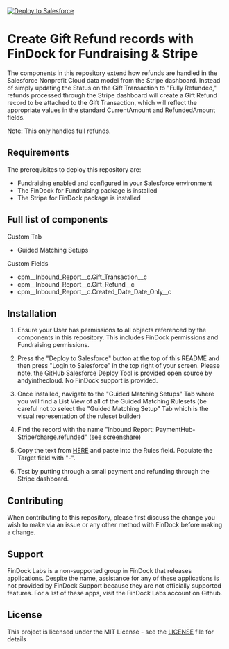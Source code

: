 <a href="https://githubsfdeploy.herokuapp.com?owner=FinDockLabs&repo=npc-create-gift-refunds-stripe&ref=main">
  <img alt="Deploy to Salesforce"
       src="https://raw.githubusercontent.com/afawcett/githubsfdeploy/master/deploy.png">
</a>

# Create Gift Refund records with FinDock for Fundraising & Stripe

The components in this repository extend how refunds are handled in the Salesforce Nonprofit Cloud data model from the Stripe dashboard. Instead of simply updating the Status on the Gift Transaction to "Fully Refunded," refunds processed through the Stripe dashboard will create a Gift Refund record to be attached to the Gift Transaction, which will reflect the appropriate values in the standard CurrentAmount and RefundedAmount fields.

Note: This only handles full refunds.

## Requirements

The prerequisites to deploy this repository are:

- Fundraising enabled and configured in your Salesforce environment
- The FinDock for Fundraising package is installed
- The Stripe for FinDock package is installed

## Full list of components

Custom Tab
- Guided Matching Setups

Custom Fields
- cpm__Inbound_Report__c.Gift_Transaction__c
- cpm__Inbound_Report__c.Gift_Refund__c
- cpm__Inbound_Report__c.Created_Date_Date_Only__c

## Installation
1. Ensure your User has permissions to all objects referenced by the components in this repository. This includes FinDock permissions and Fundraising permissions.

2. Press the "Deploy to Salesforce" button at the top of this README and then press "Login to Salesforce" in the top right of your screen. Please note, the GitHub Salesforce Deploy Tool is provided open source by andyinthecloud. No FinDock support is provided.

3. Once installed, navigate to the "Guided Matching Setups" Tab where you will find a List View of all of the Guided Matching Rulesets (be careful not to select the "Guided Matching Setup" Tab which is the visual representation of the ruleset builder)

4. Find the record with the name "Inbound Report: PaymentHub-Stripe/charge.refunded" ([see screenshare](https://screen.studio/share/Rgly8317))

5. Copy the text from [HERE](/JSONChargeRefunded) and paste into the Rules field. Populate the Target field with "-".

6. Test by putting through a small payment and refunding through the Stripe dashboard. 

## Contributing

When contributing to this repository, please first discuss the change you wish to make via an issue or any other method with FinDock before making a change.

## Support

FinDock Labs is a non-supported group in FinDock that releases applications. Despite the name, assistance for any of these applications is not provided by FinDock Support because they are not officially supported features. For a list of these apps, visit the FinDock Labs account on Github. 

## License

This project is licensed under the MIT License - see the [LICENSE](/LICENSE) file for details
